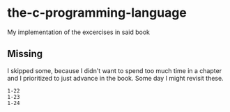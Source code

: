 # the-c-programming-language
My implementation of the excercises in said book
## Missing
I skipped some, because I didn't want to spend too much time in a chapter and I prioritized to just advance in the book. Some day I might revisit these.
```
1-22
1-23
1-24
```
